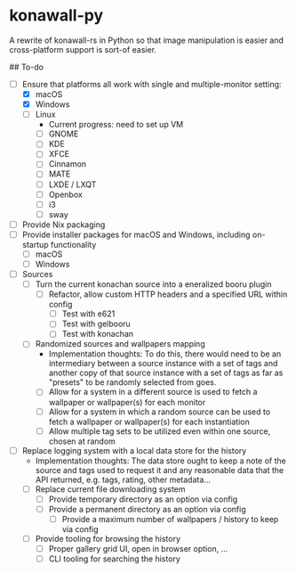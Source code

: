 # konawall-py

A rewrite of konawall-rs in Python so that image manipulation is easier and cross-platform support is sort-of easier.

## To-do

- [ ] Ensure that platforms all work with single and multiple-monitor setting:
    - [x] macOS
    - [x] Windows
    - [ ] Linux
        - Current progress: need to set up VM
        - [ ] GNOME
        - [ ] KDE
        - [ ] XFCE
        - [ ] Cinnamon
        - [ ] MATE
        - [ ] LXDE / LXQT
        - [ ] Openbox
        - [ ] i3
        - [ ] sway
- [ ] Provide Nix packaging
- [ ] Provide installer packages for macOS and Windows, including on-startup functionality
    - [ ] macOS
    - [ ] Windows
- [ ] Sources
    - [ ] Turn the current konachan source into a eneralized booru plugin
        - [ ] Refactor, allow custom HTTP headers and a specified URL within config
            - [ ] Test with e621
            - [ ] Test with gelbooru
            - [ ] Test with konachan
    - [ ] Randomized sources and wallpapers mapping
        - Implementation thoughts: To do this, there would need to be an intermediary between a source instance with a set of tags and another copy of that source instance with a set of tags as far as "presets" to be randomly selected from goes.
        - [ ] Allow for a system in a different source is used to fetch a wallpaper or wallpaper(s) for each monitor
        - [ ] Allow for a system in which a random source can be used to fetch a wallpaper or wallpaper(s) for each instantiation
        - [ ] Allow multiple tag sets to be utilized even within one source, chosen at random
- [ ] Replace logging system with a local data store for the history
    - Implementation thoughts: The data store ought to keep a note of the source and tags used to request it and any reasonable data that the API returned, e.g. tags, rating, other metadata...
    - [ ] Replace current file downloading system
        - [ ] Provide temporary directory as an option via config
        - [ ] Provide a permanent directory as an option via config
            - [ ] Provide a maximum number of wallpapers / history to keep via config
    - [ ] Provide tooling for browsing the history
        - [ ] Proper gallery grid UI, open in browser option, ...
        - [ ] CLI tooling for searching the history